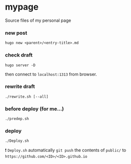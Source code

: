 # mypage
Source files of my personal page

### new post
```
hugo new <parent>/<entry-title>.md
```

### check draft
```
hugo server -D
```
then connect to `localhost:1313` from browser.

### rewrite draft
```
./rewrite.sh [--all]
```

### before deploy (for me...)
```
./predep.sh
```

### deploy
```
./Deploy.sh
```
:exclamation: `Deploy.sh` automatically `git push` the contents of `public/` to `https://github.com/<ID>/<ID>.github.io`
